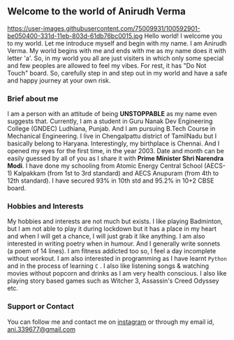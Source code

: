 ## Welcome to the world of Anirudh Verma
https://user-images.githubusercontent.com/75009931/100592901-be050400-331d-11eb-803d-61db76bc0015.jpg
Hello world! I welcome you to my world. Let me introduce myself and begin with my name.
I am Anirudh Verma. My world begins with me and ends with me as my name does it with letter 'a'. So, in my world you all are just visiters in which only some special and few peoples are allowed to feel my vibes. For rest, it has "Do Not Touch" board. So, carefully step in and step out in my world and have a safe and happy journey at your own risk.
### Brief about me
I am a person with an attitude of being **UNSTOPPABLE** as my name even suggests that. Currently, I am a student in Guru Nanak Dev Engineering College (GNDEC) Ludhiana, Punjab. And I am pursuing B.Tech Course in Mechanical Engineering. I live in Chengalpattu district of TamilNadu but I basically belong to Haryana. Interestingly, my birthplace is Chennai. And I opened my eyes for the first time, in the year 2003. Date and month can be easily guessed by all of you as I share it with **Prime Minister Shri Narendra Modi**.
I have done my schooling from Atomic Energy Central School (AECS-1) Kalpakkam (from 1st to 3rd standard) and AECS Anupuram (from 4th to 12th standard). I have secured 93% in 10th std and 95.2% in 10+2 CBSE board.










### Hobbies and Interests
My hobbies and interests are not much but exists. I like playing Badminton, but I am not able to play it during lockdown but it has a place in my heart and when I will get a chance, I will just grab it like anything. I am also interested in writing poetry when in humour. And I generally write sonnets (a poem of 14 lines). I am fitness addicted too so, I feel a day incomplete without workout. I am also interested in programming as I have learnt `Python` and in the process of learning `C`
. I also like listening songs & watching movies without popcorn and drinks as I am very health conscious. I also like playing story based games such as Witcher 3, Assassin's Creed Odyssey etc.



### Support or Contact
You can follow me and contact me on [instagram](https://www.instagram.com/aniroid.v/) or through my email id, [ani.339677@gmail.com](mailto:ani.339677@gmail.com)

